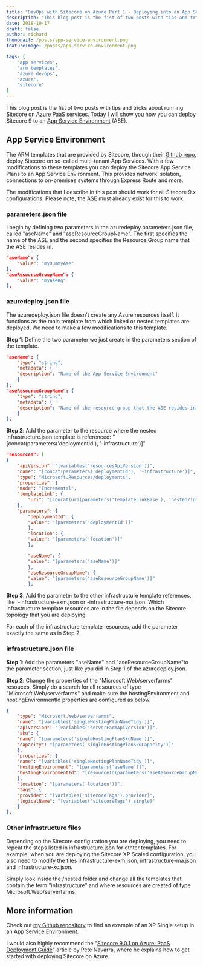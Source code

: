 ```yaml
---
title: "DevOps with Sitecore on Azure Part 1 - Deploying into an App Service Environment"
description: "This blog post is the fist of two posts with tips and tricks about running Sitecore on Azure PaaS services. Today I will show you how you can deploy Sitecore 9 to an App Service Environment (ASE)."
date: 2018-10-17
draft: false
author: richard
thumbnail: /posts/app-service-environment.png
featureImage: /posts/app-service-environment.png

tags: [
    "app services",
    "arm templates",
    "azure devops",
    "azure",
    "sitecore"
]
---
```


This blog post is the fist of two posts with tips and tricks about running Sitecore on Azure PaaS services. Today I will show you how you can deploy Sitecore 9 to an [App Service Environment](https://docs.microsoft.com/en-us/azure/app-service/environment/intro) (ASE).

<!--more-->

## App Service Environment

The ARM templates that are provided by Sitecore, through their [Github repo](https://github.com/Sitecore/Sitecore-Azure-Quickstart-Templates/), deploy Sitecore on so-called multi-tenant App Services. With a few modifications to these templates you can deploy the Sitecore App Service Plans to an App Service Environment. This provides network isolation, connections to on-premises systems through Express Route and more.

The modifications that I describe in this post should work for all Sitecore 9.x configurations. Please note, the ASE must already exist for this to work.

### parameters.json file

I begin by defining two parameters in the azuredeploy.parameters.json file, called "aseName" and "aseResourceGroupName". The first specifies the name of the ASE and the second specifies the Resource Group name that the ASE resides in.

```json
"aseName": {
    "value": "myDummyAse"
},
"aseResourceGroupName": {
    "value": "myAseRg"
},
```

### azuredeploy.json file

The azuredeploy.json file doesn't create any Azure resources itself. It functions as the main template from which linked or nested templates are deployed. We need to make a few modifications to this template.

__Step 1__: Define the two parameter we just create in the parameters section of the template.

```json
"aseName": {
    "type": "string",
    "metadata": {
    "description": "Name of the App Service Environment"
    }
},
"aseResourceGroupName": {
    "type": "string",
    "metadata": {
    "description": "Name of the resource group that the ASE resides in."
    }
},
```

__Step 2__: Add the parameter to the resource where the nested infrastructure.json template is referenced: "[concat(parameters('deploymentId'), '-infrastructure')]"

```json
"resources": [
{
    "apiVersion": "[variables('resourcesApiVersion')]",
    "name": "[concat(parameters('deploymentId'), '-infrastructure')]",
    "type": "Microsoft.Resources/deployments",
    "properties": {
    "mode": "Incremental",
    "templateLink": {
        "uri": "[concat(uri(parameters('templateLinkBase'), 'nested/infrastructure.json'), parameters('templateLinkAccessToken'))]"
    },
    "parameters": {
        "deploymentId": {
        "value": "[parameters('deploymentId')]"
        },
        "location": {
        "value": "[parameters('location')]"
        },

        "aseName": {
        "value": "[parameters('aseName')]"
        },
        "aseResourceGroupName": {
        "value": "[parameters('aseResourceGroupName')]"
        },
```

__Step 3__: Add the parameter to the other infrastructure template references, like  -infrastructure-exm.json or -infrastructure-ma.json. Which infrastructure template resources are in the file depends on the Sitecore topology that you are deploying.

For each of the infrastructure template resources, add the parameter exactly the same as in Step 2.

### infrastructure.json file

__Step 1__: Add the parameters "aseName" and "aseResourceGroupName"to the parameter section, just like you did in Step 1 of the azuredeploy.json.

__Step 2__: Change the properties of the "Microsoft.Web/serverfarms" resouces. Simply do a search for all resources of type "Microsoft.Web/serverfarms" and make sure the hostingEnvironment and hostingEnvironmentId properties are configured as below.

```json
{
    "type": "Microsoft.Web/serverfarms",
    "name": "[variables('singleHostingPlanNameTidy')]",
    "apiVersion": "[variables('serverFarmApiVersion')]",
    "sku": {
    "name": "[parameters('singleHostingPlanSkuName')]",
    "capacity": "[parameters('singleHostingPlanSkuCapacity')]"
    },
    "properties": {
    "name": "[variables('singleHostingPlanNameTidy')]",
    "hostingEnvironment": "[parameters('aseName')]",
    "hostingEnvironmentId": "[resourceId(parameters('aseResourceGroupName'),'Microsoft.Web/hostingEnvironments', parameters('aseName'))]"        
    },
    "location": "[parameters('location')]",
    "tags": {
    "provider": "[variables('sitecoreTags').provider]",
    "logicalName": "[variables('sitecoreTags').single]"
    }
},
```

### Other infrastructure files

Depending on the Sitecore configuration you are deploying, you need to repeat the steps listed in infrastructure.json for othter templates. For example, when you are deploying the Sitecore XP Scaled configuration, you also need to modify the files infrastructure-exm.json, infrastructure-ma.json and infrastructure-xc.json.

Simply look inside the /nested folder and change all the templates that contain the term "infrastructure" and where resources are created of type Microsoft.Web/serverfarms.

## More information

Check out [my Github repository](https://github.com/rwaal/SitecoreDevOpsOnAzure) to find an example of an XP Single setup in an App Service Environment.

I would also highly recommend the "[Sitecore 9.0.1 on Azure: PaaS Deployment Guide](https://sitecorehacker.com/2018/01/18/sitecore-9-0-1-on-azure-paas-deployment-guide/)" article by Pete Navarra, where he explains how to get started with deploying Sitecore on Azure.
